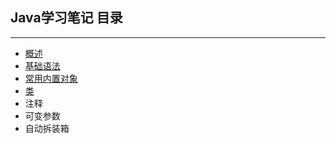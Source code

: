 ## Java学习笔记  目录
---

+ [概述](./conception.md)
+ [基础语法](./no1.md)
+ [常用内置对象](./no2.md)
+ [类](./no3.md)
+ 注释
+ 可变参数
+ 自动拆装箱